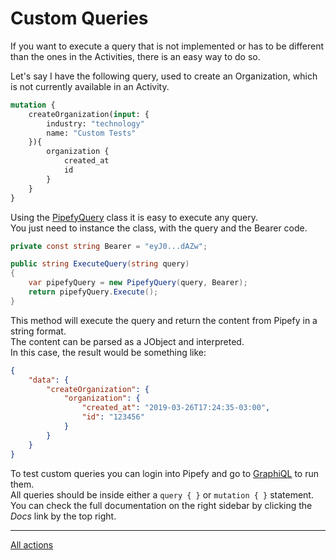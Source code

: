 # Custom Queries

If you want to execute a query that is not implemented or has to be different than the ones in the Activities, there is an easy way to do so.

Let's say I have the following query, used to create an Organization, which is not currently available in an Activity.

```graphql
mutation {
    createOrganization(input: {
        industry: "technology"
        name: "Custom Tests"
    }){
        organization {
            created_at
            id
        }
    }
}
```

Using the [PipefyQuery](../Capgemini.Pipefy/PipefyQuery.cs) class it is easy to execute any query.  
You just need to instance the class, with the query and the Bearer code.

```csharp
private const string Bearer = "eyJ0...dAZw";

public string ExecuteQuery(string query)
{
    var pipefyQuery = new PipefyQuery(query, Bearer);
    return pipefyQuery.Execute();
}
```

This method will execute the query and return the content from Pipefy in a string format.  
The content can be parsed as a JObject and interpreted.  
In this case, the result would be something like:

```json
{
    "data": {
        "createOrganization": {
            "organization": {
                "created_at": "2019-03-26T17:24:35-03:00",
                "id": "123456"
            }
        }
    }
}
```

To test custom queries you can login into Pipefy and go to [GraphiQL](https://app.pipefy.com/graphiql) to run them.  
All queries should be inside either a `query { }` or `mutation { }` statement. You can check the full documentation on the right sidebar by clicking the _Docs_ link by the top right.

---

[All actions](../README.md)